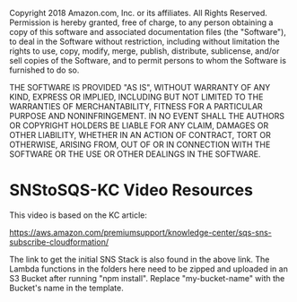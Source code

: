 
 Copyright 2018 Amazon.com, Inc. or its affiliates. All Rights Reserved.
 Permission is hereby granted, free of charge, to any person obtaining a copy of this software and associated documentation files (the "Software"), to deal in the Software without restriction, including without limitation the rights to use, copy, modify, merge, publish, distribute, sublicense, and/or sell copies of the Software, and to permit persons to whom the Software is furnished to do so.

 THE SOFTWARE IS PROVIDED "AS IS", WITHOUT WARRANTY OF ANY KIND, EXPRESS OR IMPLIED, INCLUDING BUT NOT LIMITED TO THE WARRANTIES OF MERCHANTABILITY, FITNESS FOR A PARTICULAR PURPOSE AND NONINFRINGEMENT. IN NO EVENT SHALL THE AUTHORS OR COPYRIGHT HOLDERS BE LIABLE FOR ANY CLAIM, DAMAGES OR OTHER LIABILITY, WHETHER IN AN ACTION OF CONTRACT, TORT OR OTHERWISE, ARISING FROM, OUT OF OR IN CONNECTION WITH THE SOFTWARE OR THE USE OR OTHER DEALINGS IN THE SOFTWARE.


# SNStoSQS-KC Video Resources

This video is based on the KC article:

https://aws.amazon.com/premiumsupport/knowledge-center/sqs-sns-subscribe-cloudformation/

The link to get the initial SNS Stack is also found in the above link.
The Lambda functions in the folders here need to be zipped and uploaded in an S3 Bucket after running "npm install". Replace "my-bucket-name" with the Bucket's name in the template.
